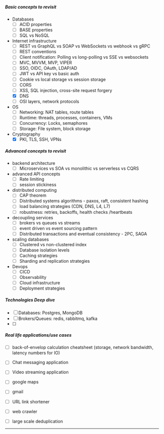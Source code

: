##### Basic concepts to revisit
- Databases
	- [ ] ACID properties
	- [ ] BASE properties
	- [ ] SQL vs NoSQL
- Internet infrastructure
	- [ ] REST vs GraphQL vs SOAP vs WebSockets vs webhook vs gRPC
	- [ ] REST conventions
	- [ ] Client notification: Polling vs long-polling vs SSE vs websockets
	- [ ] MVC, MVVM, MVP, VIPER
	- [ ] SSO, OIDC, OAuth, LDAP/AD
	- [ ] JWT vs API key vs basic auth
	- [ ] Cookie vs local storage vs session storage
	- [ ] CORS
	- [ ] XSS, SQL injection, cross-site request forgery
	- [x] DNS
	- [ ] OSI layers, network protocols
- OS
	- [ ] Networking: NAT tables, route tables
	- [ ] Runtime: threads, processes, containers, VMs
	- [ ] Concurrency: Locks, semaphores
	- [ ] Storage: File system, block storage
- Cryptography
	- [x] PKI, TLS, SSH, VPNs
##### Advanced concepts to revisit
- backend architecture
	- [ ] Microservices vs SOA vs monolithic vs serverless vs CQRS
- advanced API concepts
	- [ ] Rate limiting
	- [ ] session stickiness
- distributed computing
	- [ ] CAP theorem
	- [ ] Distributed systems algorithms - paxos, raft, consistent hashing
	- [ ] load balancing strategies (CDN, DNS, L4, L7)
	- [ ] robustness: retries, backoffs, health checks /heartbeats
- decoupling services
	- [ ] brokers vs queues vs streams
	- [ ] event driven vs event sourcing pattern
	- [ ] Distributed transactions and eventual consistency - 2PC, SAGA
- scaling databases
	- [ ] Clustered vs non-clustered index
	- [ ] Database isolation levels
	- [ ] Caching strategies
	- [ ] Sharding and replication strategies
- Devops
	- [ ] CICD
	- [ ] Observability
	- [ ] Cloud infrastructure
	- [ ] Deployment strategies

##### Technologies Deep dive
- [ ] Databases: Postgres, MongoDB
- [ ] Brokers/Queues: redis, rabbitmq, kafka
- [ ] 

##### Real life applications/use cases
- [ ] back-of-envelop calculation cheatsheet (storage, network bandwidth, latency numbers for IO)
- [ ] Chat messaging application
- [ ] Video streaming application
- [ ] google maps
- [ ] gmail
- [ ] URL link shortener
- [ ] web crawler
- [ ] large scale deduplication


---
